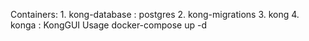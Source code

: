 Containers:
    1. kong-database : postgres
    2. kong-migrations
    3. kong
    4. konga : KongGUI
Usage
    docker-compose up -d